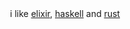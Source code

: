 <div align="center">
i like <a href="https://www.elixir-lang.org/">elixir</a>, <a href="https://www.haskell.org/">haskell</a> and <a href="https://www.rust-lang.org/">rust</a>
</div><div align="center">
